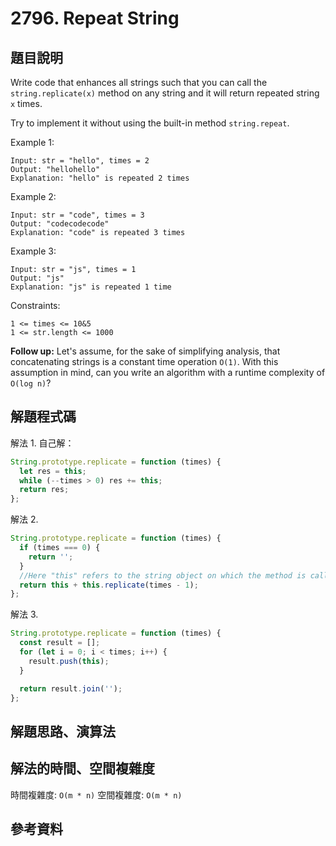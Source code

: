 # 2796. Repeat String

## 題目說明

Write code that enhances all strings such that you can call the `string.replicate(x)` method on any string and it will return repeated string `x` times.

Try to implement it without using the built-in method `string.repeat`.

Example 1:

```
Input: str = "hello", times = 2
Output: "hellohello"
Explanation: "hello" is repeated 2 times
```

Example 2:

```
Input: str = "code", times = 3
Output: "codecodecode"
Explanation: "code" is repeated 3 times
```

Example 3:

```
Input: str = "js", times = 1
Output: "js"
Explanation: "js" is repeated 1 time
 ```

Constraints:

```
1 <= times <= 10&5
1 <= str.length <= 1000
```

**Follow up:** Let's assume, for the sake of simplifying analysis, that concatenating strings is a constant time operation `O(1)`. With this assumption in mind, can you write an algorithm with a runtime complexity of` O(log n)`?

## 解題程式碼

解法 1. 自己解：

```javascript
String.prototype.replicate = function (times) {
  let res = this;
  while (--times > 0) res += this;
  return res;
};
```

解法 2.

```javascript
String.prototype.replicate = function (times) {
  if (times === 0) {
    return '';
  }
  //Here "this" refers to the string object on which the method is called
  return this + this.replicate(times - 1);
};
```

解法 3.

```javascript
String.prototype.replicate = function (times) {
  const result = [];
  for (let i = 0; i < times; i++) {
    result.push(this);
  }

  return result.join('');
};
```

## 解題思路、演算法

## 解法的時間、空間複雜度

時間複雜度: `O(m * n)`
空間複雜度: `O(m * n)`

## 參考資料
